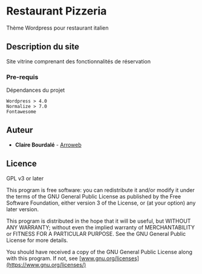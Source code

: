 # Restaurant Pizzeria

Thème Wordpress pour restaurant italien

## Description du site

Site vitrine comprenant des fonctionnalités de réservation

### Pre-requis

Dépendances du projet

```
Wordpress > 4.0
Normalize > 7.0
Fontawesome
```


## Auteur

* **Claire Bourdalé** - [Arroweb](https://arroweb.net)

## Licence

GPL v3 or later

This program is free software: you can redistribute it and/or modify
it under the terms of the GNU General Public License as published by
the Free Software Foundation, either version 3 of the License, or
(at your option) any later version.

This program is distributed in the hope that it will be useful,
but WITHOUT ANY WARRANTY; without even the implied warranty of
MERCHANTABILITY or FITNESS FOR A PARTICULAR PURPOSE.  See the
GNU General Public License for more details.

You should have received a copy of the GNU General Public License
along with this program.  If not, see [www.gnu.org/licenses](https://www.gnu.org/licenses/)



